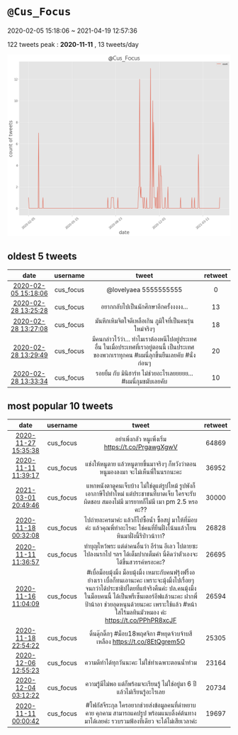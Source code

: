 # `@Cus_Focus`

2020-02-05 15:18:06 ~ 2021-04-19 12:57:36

122 tweets
peak : __2020-11-11__ , 13 tweets/day

![count](https://raw.githubusercontent.com/nozomiyamada/twitter_analysis/main/graphs/@tweets/Cus_Focus_count.png)

## oldest 5 tweets

|date|username|tweet|retweet|
|:-:|:-:|:-:|:-:|
|[2020-02-05 15:18:06](https://twitter.com/Cus_Focus/status/1224970439409033216)|cus_focus|@lovelyaea 5555555555|0|
|[2020-02-28 13:25:28](https://twitter.com/Cus_Focus/status/1233277015236567040)|cus_focus|อยากกลับไปเป็นนักศึกษาอีกครั้งงงงง...|13|
|[2020-02-28 13:27:08](https://twitter.com/Cus_Focus/status/1233277433735856128)|cus_focus|มันหึกเหิมจิตใจดีเหลือเกิน ภูมิใจที่เป็นคนรุ่นใหม่จริงๆ|18|
|[2020-02-28 13:29:49](https://twitter.com/Cus_Focus/status/1233278112097394688)|cus_focus|มีคนกล่าวไว้ว่า... ทำไมเราต้องหนีไปอยู่ประเทศอื่น ในเมื่อประเทศที่เราอยู่ตอนนี้  เป็นประเทศของพวกเราทุกคน #ผมนี่ลุกขึ้นยืนเลยคับ #นั่งก่อนๆ|20|
|[2020-02-28 13:33:34](https://twitter.com/Cus_Focus/status/1233279055685799936)|cus_focus|รอยยิ้ม กับ มินิฮาร์ท ไม่ช่วยอะไรเลยยยยย...  #ผมนี่กุมขมับเลยคับ|10|

## most popular 10 tweets

|date|username|tweet|retweet|
|:-:|:-:|:-:|:-:|
|[2020-11-27 15:35:38](https://twitter.com/Cus_Focus/status/1332241659686391808)|cus_focus|อย่าเพิ่งกลัว หนูเพิ่งเริ่ม  https://t.co/PrgawgXgwV|64869|
|[2020-11-11 11:39:17](https://twitter.com/Cus_Focus/status/1326383976433455105)|cus_focus|แช่งให้หนูตาย แล้วหนูตายขึ้นมาจริงๆ ก็หวังว่าตอนหนูมองลงมา  จะไม่เห็นพี่ในนรกนะคะ|36952|
|[2021-03-01 20:49:46](https://twitter.com/Cus_Focus/status/1366385176486420487)|cus_focus|แหกหนังตาดูคนเจ็บบ้าง ไม่ใช่ดูแต่รูปไหม้ รูปพังก็เอาภาษีไปทำใหม่ แต่ประชาชนที่บาดเจ็บ ใครจะรับผิดชอบ สมองไม่มี มารยาทก็ไม่มี เมา pm 2.5 หรอคะ??|30000|
|[2020-11-18 00:32:08](https://twitter.com/Cus_Focus/status/1328752797873885192)|cus_focus|ไปถ่ายละครมาค่ะ แล้วก็ไปซื้อน้ำ ซื้อสบู่ มาให้ที่ม๊อบค่ะ แล้วคุณพี่ทำอะไรคะ ใช่คนที่ยืนฝั่งโน้นแล้วโยนหินมาฝั่งนี้รึป่าวน้าาา?|26828|
|[2020-11-11 11:36:57](https://twitter.com/Cus_Focus/status/1326383386894749702)|cus_focus|ทำบุญไหว้พระ แต่ด่าคนอื่นว่า อีร่าน อีเลว ไปตายซะ ไปลงนรกไป ฯลฯ ได้เต็มปากเต็มคำ  นี่คิดว่าตัวเองจะได้ขึ้นสวรรค์หรอะคะ?|26695|
|[2020-11-16 11:04:09](https://twitter.com/Cus_Focus/status/1328187074072043521)|cus_focus|#เบื่อม็อบมุ้งมิ้ง  ม็อบมุ้งมิ้ง เหมาะกับคนฟรุ้งฟริ้งอย่างเรา เบื่อก็ทนเอานะคะ เพราะจะมุ้งมิ้งไปเรื่อยๆ จนกว่าได้ประชาธิปไตยที่แท้จริงคืนค่ะ   ปล.คนมุ้งมิ้งในม็อบคนนี้ ได้เป็นพรีเซ็นเตอร์อีฟแล้วนะคะ ฝากพี่ป้าน้าอา ช่วยอุดหนุนด้วยนะคะ เพราะใช้แล้ว #หน้าใสไร้มลทินมัวหมอง ค่ะ  https://t.co/PPhPR8xcJF|26594|
|[2020-11-18 22:54:22](https://twitter.com/Cus_Focus/status/1329090579603460097)|cus_focus|ดิ้นดุ๊กดิ๊กๆ  #ม็อบ18พฤศจิกา  #หยุดจ้วบจ้าบสีเหลือง  https://t.co/8EtQgrem5O|25305|
|[2020-12-06 12:55:23](https://twitter.com/Cus_Focus/status/1335462823145558016)|cus_focus|ความดีทำได้ทุกวันนะคะ ไม่ใช่ทำเฉพาะตอนน้ำท่วม|23164|
|[2020-12-04 03:12:22](https://twitter.com/Cus_Focus/status/1334591326772285441)|cus_focus|ความรู้มีไม่พอ แต่ก็พร้อมจะเรียนรู้  ไม่ใช่อยู่มา 6 ปี แล้วไม่เรียนรู้อะไรเลย|20734|
|[2020-11-11 00:00:42](https://twitter.com/Cus_Focus/status/1326208170532892672)|cus_focus|#โฟกัสจีระกุล ใครอยากช่วยส่งข้อมูลคนที่ด่าหยาบคาย คุกคาม สามารถแคปรูป พร้อมแนบลิ้งค์ต้นทางมาได้เลยค่ะ รวบรวมฟ้องทีเดียว จะได้ไม่เสียเวลาค่ะ|19697|